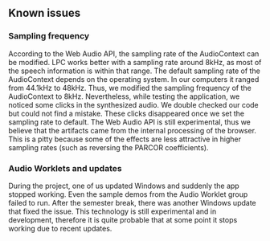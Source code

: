 ## Known issues
### Sampling frequency
According to the Web Audio API, the sampling rate of the AudioContext can be modified. LPC works better with a sampling rate around 8kHz, as most of the speech information is within that range. The default sampling rate of the AudioContext depends on the operating system. In our computers it ranged from 44.1kHz to 48kHz. Thus, we modified the sampling frequency of the AudioContext to 8kHz. Nevertheless, while testing the application, we noticed some clicks in the synthesized audio. We double checked our code but could not find a mistake. These clicks disappeared once we set the sampling rate to default. The Web Audio API is still experimental, thus we believe that the artifacts came from the internal processing of the browser. This is a pitty because some of the effects are less attractive in higher sampling rates (such as reversing the PARCOR coefficients).

### Audio Worklets and updates
During the project, one of us updated Windows and suddenly the app stopped working. Even the sample demos from the Audio Worklet group failed to run. After the semester break, there was another Windows update that fixed the issue. This technology is still experimental and in development, therefore it is quite probable that at some point it stops working due to recent updates.
